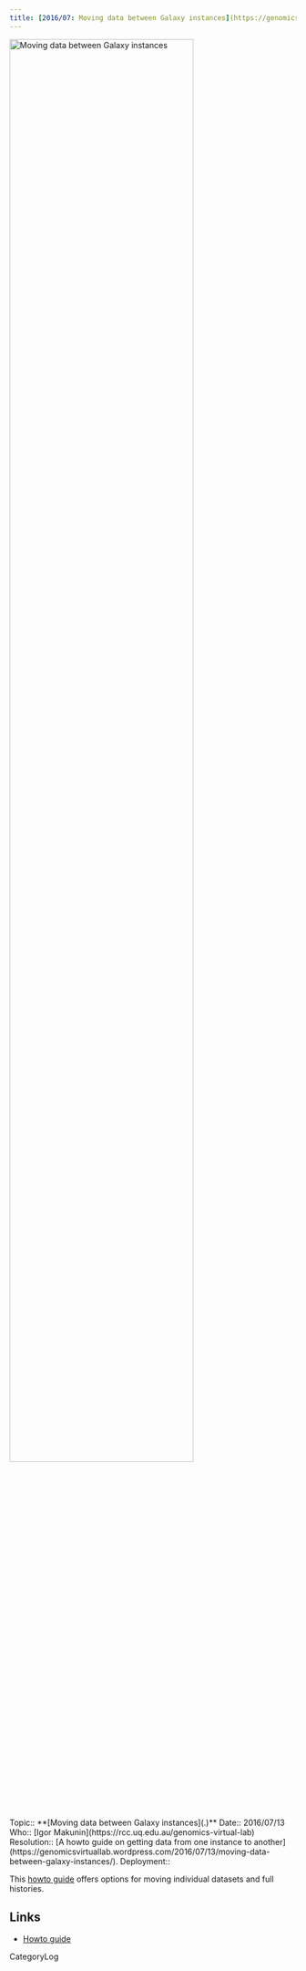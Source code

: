 ```yaml
---
title: [2016/07: Moving data between Galaxy instances](https://genomicsvirtuallab.wordpress.com/2016/07/13/moving-data-between-galaxy-instances/)
---
```

<div class='center'><a href='https://genomicsvirtuallab.wordpress.com/2016/07/13/moving-data-between-galaxy-instances/'><img src='/QueenslandGVLBlogBanner.png' alt='Moving data between Galaxy instances' width="80%" /></a>
</div>





<div class='logbox'>
 Topic:: **[Moving data between Galaxy instances](.)**
 Date:: 2016/07/13
 Who:: [Igor Makunin](https://rcc.uq.edu.au/genomics-virtual-lab)
 Resolution:: [A howto guide on getting data from one instance to another](https://genomicsvirtuallab.wordpress.com/2016/07/13/moving-data-between-galaxy-instances/).
 Deployment:: 
</div>

This [howto guide](https://genomicsvirtuallab.wordpress.com/2016/07/13/moving-data-between-galaxy-instances/) offers options for moving individual datasets and full histories.

## Links

* [Howto guide](https://genomicsvirtuallab.wordpress.com/2016/07/13/moving-data-between-galaxy-instances/)




CategoryLog
